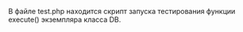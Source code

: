 ﻿
В файле test.php находится скрипт запуска тестирования функции execute() экземпляра класса DB.



